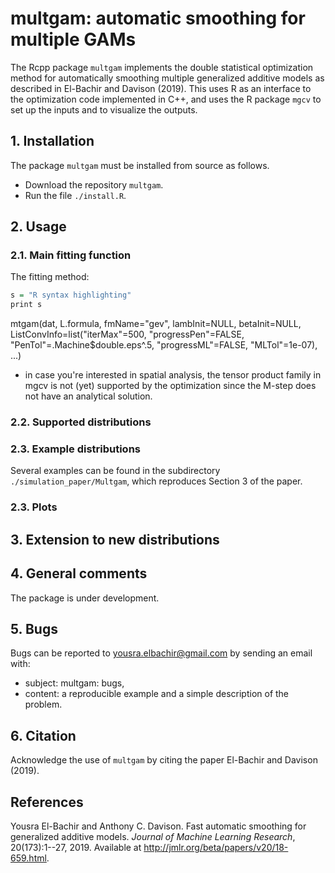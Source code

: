 # multgam: automatic smoothing for multiple GAMs
The Rcpp package `multgam` implements the double statistical optimization method for automatically smoothing multiple generalized additive models as described in El-Bachir and Davison (2019). This uses R as an interface to the optimization code implemented in C++, and uses the R package `mgcv` to set up the inputs and to visualize the outputs.

## 1. Installation
The package `multgam` must be installed from source as follows.
- Download the repository `multgam`.
- Run the file `./install.R`.

## 2. Usage
### 2.1. Main fitting function

The fitting method:
```R
s = "R syntax highlighting"
print s
```
mtgam(dat, L.formula, fmName="gev", lambInit=NULL, betaInit=NULL, ListConvInfo=list("iterMax"=500, "progressPen"=FALSE, "PenTol"=.Machine$double.eps^.5, "progressML"=FALSE, "MLTol"=1e-07), ...)

- in case you're interested in spatial analysis, the tensor product family in mgcv is not (yet) supported by the optimization since the M-step does not have an analytical solution.
### 2.2. Supported distributions

### 2.3. Example distributions
Several examples can be found in the subdirectory `./simulation_paper/Multgam`, which reproduces Section 3 of the paper.


### 2.3. Plots

## 3. Extension to new distributions

## 4. General comments
The package is under development. 

## 5. Bugs
Bugs can be reported to yousra.elbachir@gmail.com by sending an email with:
- subject: multgam: bugs,
- content: a reproducible example and a simple description of the problem.

## 6. Citation
Acknowledge the use of `multgam` by citing the paper El-Bachir and Davison (2019).

## References
Yousra El-Bachir and Anthony C. Davison. Fast automatic smoothing for generalized additive models. *Journal of Machine Learning Research*, 20(173):1--27, 2019. Available at http://jmlr.org/beta/papers/v20/18-659.html.


